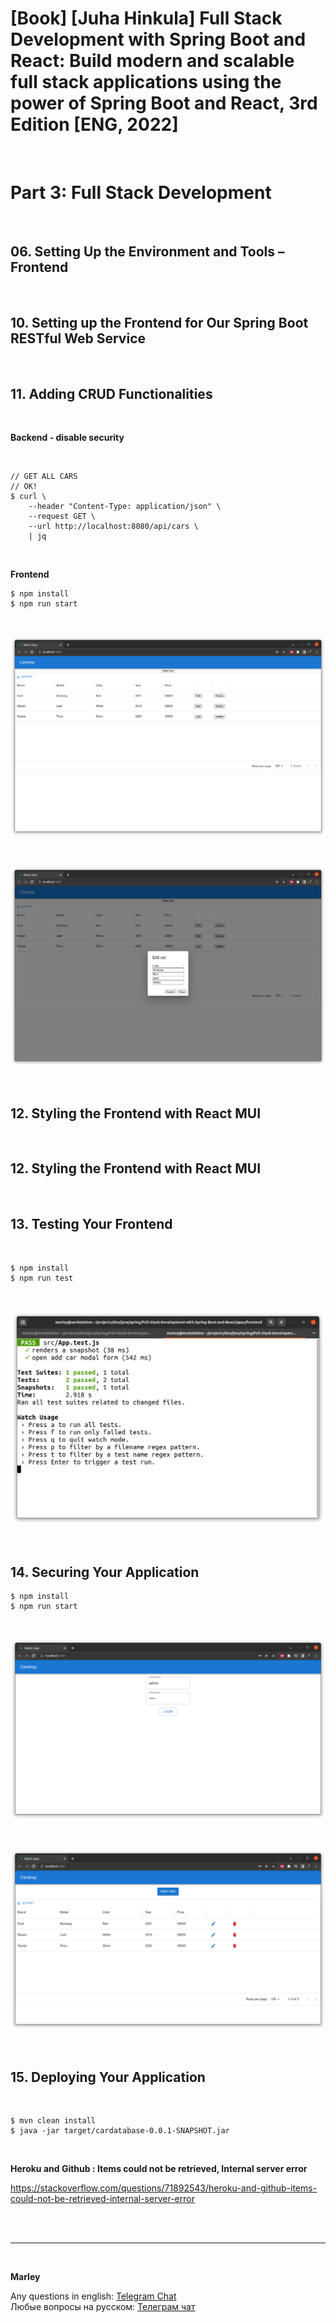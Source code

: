 # [Book] [Juha Hinkula] Full Stack Development with Spring Boot and React: Build modern and scalable full stack applications using the power of Spring Boot and React, 3rd Edition [ENG, 2022]

<br/>

# Part 3: Full Stack Development

<br/>

## 06. Setting Up the Environment and Tools – Frontend

<br/>


## 10. Setting up the Frontend for Our Spring Boot RESTful Web Service

<br/>


## 11. Adding CRUD Functionalities


<br/>

**Backend - disable security**

<br/>

```
// GET ALL CARS
// OK!
$ curl \
    --header "Content-Type: application/json" \
    --request GET \
    --url http://localhost:8080/api/cars \
    | jq
```


<br/>

**Frontend**

```
$ npm install
$ npm run start
```

<br/>

![Application](/img/ch11-pic01.png?raw=true)

<br/>

![Application](/img/ch11-pic02.png?raw=true)


<br/>


## 12. Styling the Frontend with React MUI


<br/>

## 12. Styling the Frontend with React MUI


<br/>

## 13. Testing Your Frontend

<br/>


```
$ npm install
$ npm run test
```

<br/>

![Application](/img/ch13-pic01.png?raw=true)


<br/>

## 14. Securing Your Application

```
$ npm install
$ npm run start
```

<br/>

![Application](/img/ch14-pic01.png?raw=true)


<br/>

![Application](/img/ch14-pic02.png?raw=true)


<br/>

## 15. Deploying Your Application

<br/>

```
$ mvn clean install
$ java -jar target/cardatabase-0.0.1-SNAPSHOT.jar
```

<br/>

**Heroku and Github : Items could not be retrieved, Internal server error**

https://stackoverflow.com/questions/71892543/heroku-and-github-items-could-not-be-retrieved-internal-server-error

<br/><br/>

---

<br/>

**Marley**

Any questions in english: <a href="https://javadev.org/chat/">Telegram Chat</a>  
Любые вопросы на русском: <a href="https://javadev.ru/chat/">Телеграм чат</a>